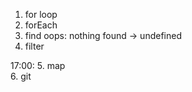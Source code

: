 1. for loop   <done>
2. forEach  <done>
3. find    <done>
        oops: nothing found  -> undefined  <done>
4. filter


17:00:
5. map    
6. git
